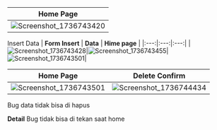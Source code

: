 | **Home Page** |
|:---:|
|![Screenshot_1736743420](https://github.com/user-attachments/assets/c48e10c4-6099-4d1f-8b58-f13ad7cbddd2)|

Insert Data
| **Form Insert** | **Data** | **Hime page** |
|:---:|:---:|:---:|
|![Screenshot_1736743428](https://github.com/user-attachments/assets/dc45f006-75de-43dc-92d4-e9974d9cb6e1)|![Screenshot_1736743455](https://github.com/user-attachments/assets/47bcc59e-30d1-44d5-ab5d-2047eac8e8f5)|![Screenshot_1736743501](https://github.com/user-attachments/assets/556c402b-035e-4e41-baba-391433d1c627)|

| **Home Page** |**Delete Confirm** |
|:---:|:---:|
|![Screenshot_1736743501](https://github.com/user-attachments/assets/556c402b-035e-4e41-baba-391433d1c627)|![Screenshot_1736744434](https://github.com/user-attachments/assets/f9fa241f-2894-4c70-a2bc-e71f7fa7ba23)|

Bug data tidak bisa di hapus


**Detail**
Bug tidak bisa di tekan saat home
